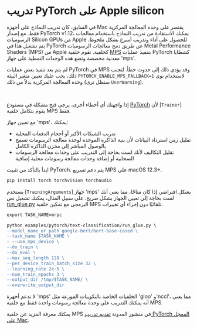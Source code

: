 # تدريب PyTorch على Apple silicon 

في السابق، كان تدريب النماذج على أجهزة Mac يقتصر على وحدة المعالجة المركزية فقط. مع إصدار PyTorch v1.12، يمكنك الاستفادة من تدريب النماذج باستخدام معالجات الرسوميات Silicon GPUs من Apple للحصول على أداء وتدريب أسرع بشكل ملحوظ. يتم تشغيل هذا في PyTorch عن طريق دمج معالجات الرسوميات Metal Performance Shaders (MPS) من Apple كخلفية. تقوم خلفية [MPS](https://pytorch.org/docs/stable/notes/mps.html) بتنفيذ عمليات PyTorch كشظايا معدنية مخصصة وتضع هذه الوحدات النمطية على جهاز 'mps'. 

<Tip warning={true}> 

لم يتم بعد تنفيذ بعض عمليات PyTorch في MPS وقد يؤدي ذلك إلى حدوث خطأ. لتجنب ذلك، يجب عليك تعيين متغير البيئة `PYTORCH_ENABLE_MPS_FALLBACK=1` لاستخدام نوى وحدة المعالجة المركزية بدلاً من ذلك (ستظل ترى `UserWarning`). 

<br> 

إذا واجهتك أي أخطاء أخرى، يرجى فتح مشكلة في مستودع [PyTorch](https://github.com/pytorch/pytorch/issues) لأن [`Trainer`] يقوم بتكامل خلفية MPS فقط. 

</Tip> 

مع تعيين جهاز 'mps'، يمكنك: 

* تدريب الشبكات الأكبر أو أحجام الدفعات المحلية 
* تقليل زمن استرداد البيانات لأن بنية الذاكرة الموحدة لوحدة معالجة الرسومات تسمح بالوصول المباشر إلى مخزن الذاكرة الكامل 
* تقليل التكاليف لأنك لست بحاجة إلى التدريب على وحدات معالجة الرسومات السحابية أو إضافة وحدات معالجة رسومات محلية إضافية 

ابدأ بالتأكد من تثبيت PyTorch. يتم دعم تسريع MPS على macOS 12.3+. 

```bash
pip install torch torchvision torchaudio
``` 

يستخدم [`TrainingArguments`] جهاز 'mps' بشكل افتراضي إذا كان متاحًا، مما يعني أنك لست بحاجة إلى تعيين الجهاز بشكل صريح. على سبيل المثال، يمكنك تشغيل نص [run_glue.py](https://github.com/huggingface/transformers/blob/main/examples/pytorch/text-classification/run_glue.py) البرمجي مع تمكين خلفية MPS تلقائيًا دون إجراء أي تغييرات. 

```diff
export TASK_NAME=mrpc

python examples/pytorch/text-classification/run_glue.py \
--model_name_or_path google-bert/bert-base-cased \
--task_name $TASK_NAME \
- --use_mps_device \
--do_train \
--do_eval \
--max_seq_length 128 \
--per_device_train_batch_size 32 \
--learning_rate 2e-5 \
--num_train_epochs 3 \
--output_dir /tmp/$TASK_NAME/ \
--overwrite_output_dir
``` 

لا تدعم أجهزة 'mps' الخلفيات الخاصة بالتكوينات الموزعة مثل 'gloo' و'nccl'، مما يعني أنه يمكنك التدريب على وحدة معالجة رسومات واحدة فقط مع خلفية MPS. 

يمكنك معرفة المزيد عن خلفية MPS في منشور المدونة [تقديم تدريب PyTorch المعجل على Mac](https://pytorch.org/blog/introducing-accelerated-pytorch-training-on-mac/).